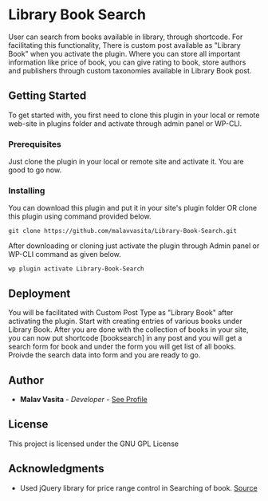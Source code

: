 # Library Book Search

User can search from books available in library, through shortcode.
For facilitating this functionality, There is custom post available as "Library Book" when you activate the plugin. Where you can store all important information like price of book, you can give rating to book, store authors and publishers through custom taxonomies available in Library Book post.

## Getting Started

To get started with, you first need to clone this plugin in your local or remote web-site in plugins folder and activate through admin panel or WP-CLI.

### Prerequisites

Just clone the plugin in your local or remote site and activate it.
You are good to go now.


### Installing

You can download this plugin and put it in your site's plugin folder OR clone this plugin using command provided below.

```
git clone https://github.com/malavvasita/Library-Book-Search.git
```

After downloading or cloning just activate the plugin through Admin panel or WP-CLI command as given below.

```
wp plugin activate Library-Book-Search
```

## Deployment

You will be facilitated with Custom Post Type as "Library Book" after activating the plugin.
Start with creating entries of various books under Library Book.
After you are done with the collection of books in your site, you can now put shortcode [booksearch] in any post and you will get a search form for book and under the form you will get list of all books. Proivde the search data into form and you are ready to go.


## Author

* **Malav Vasita** - *Developer* - [See Profile](https://profiles.wordpress.org/malavvasita)

## License

This project is licensed under the GNU GPL License

## Acknowledgments

* Used jQuery library for price range control in Searching of book. [Source](https://jqueryui.com/slider/#range)
